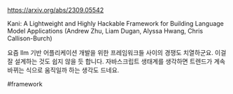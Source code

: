 https://arxiv.org/abs/2309.05542

Kani: A Lightweight and Highly Hackable Framework for Building Language Model Applications (Andrew Zhu, Liam Dugan, Alyssa Hwang, Chris Callison-Burch)

요즘 llm 기반 어플리케이션 개발을 위한 프레임워크들 사이의 경쟁도 치열하군요. 이걸 잘 설계하는 것도 쉽지 않을 듯 합니다. 자바스크립트 생태계를 생각하면 트렌드가 계속 바뀌는 식으로 움직일까 하는 생각도 드네요.

#framework